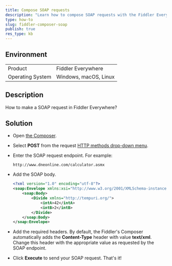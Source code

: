 ```yaml
---
title: Compose SOAP requests
description: "Learn how to compose SOAP requests with the Fiddler Everywhere Composer."
type: how-to
slug: fiddler-composer-soap
publish: true
res_type: kb
---
```


## Environment

|   |   |
|---|---|
| Product | Fiddler Everywhere |
| Operating System | Windows, macOS, Linux |

## Description

How to make a SOAP request in Fiddler Everywhere?

## Solution 

- Open [the Composer](slug://composer-tab).

- Select **POST** from the request [HTTP methods drop-down menu](slug://composer-tab#http-methods).

- Enter the SOAP request endpoint. For example:
    ```cURL
    http://www.dneonline.com/calculator.asmx
    ```

- Add the SOAP body.

    ```XML
    <?xml version="1.0" encoding="utf-8"?>
    <soap:Envelope xmlns:xsi="http://www.w3.org/2001/XMLSchema-instance" xmlns:xsd="http://www.w3.org/2001/XMLSchema" xmlns:soap="http://schemas.xmlsoap.org/soap/envelope/">
        <soap:Body>
            <Divide xmlns="http://tempuri.org/">
                <intA>42</intA>
                <intB>2</intB>
            </Divide>
        </soap:Body>
    </soap:Envelope>
    ```

- Add the required headers. By default, the Fiddler's Composer automatically adds the **Content-Type** header with value **text/xml**. Change this header with the appropriate value as requested by the SOAP endpoint.

- Click **Execute** to send your SOAP request. That's it!